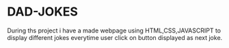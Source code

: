 # DAD-JOKES
During ths project i have a made webpage using HTML,CSS,JAVASCRIPT to display different jokes everytime user click on button displayed as next joke.
